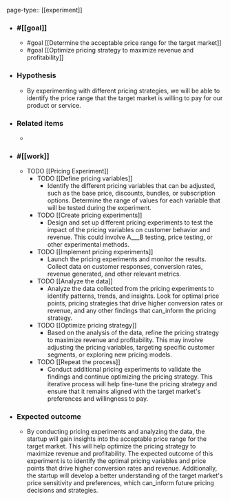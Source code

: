 page-type:: [[experiment]]



  - ### #[[goal]]
    - #goal [[Determine the acceptable price range for the target market]]
    - #goal [[Optimize pricing strategy to maximize revenue and profitability]]
  - ### Hypothesis
    - By experimenting with different pricing strategies, we will be able to identify the price range that the target market is willing to pay for our product or service.
  - ### Related items
    - 
  - ### #[[work]]
    - TODO [[Pricing Experiment]]
      - TODO [[Define pricing variables]]
        - Identify the different pricing variables that can be adjusted, such as the base price, discounts, bundles, or subscription options. Determine the range of values for each variable that will be tested during the experiment.
      - TODO [[Create pricing experiments]]
        - Design and set up different pricing experiments to test the impact of the pricing variables on customer behavior and revenue. This could involve A___B testing, price testing, or other experimental methods.
      - TODO [[Implement pricing experiments]]
        - Launch the pricing experiments and monitor the results. Collect data on customer responses, conversion rates, revenue generated, and other relevant metrics.
      - TODO [[Analyze the data]]
        - Analyze the data collected from the pricing experiments to identify patterns, trends, and insights. Look for optimal price points, pricing strategies that drive higher conversion rates or revenue, and any other findings that can_inform the pricing strategy.
      - TODO [[Optimize pricing strategy]]
        - Based on the analysis of the data, refine the pricing strategy to maximize revenue and profitability. This may involve adjusting the pricing variables, targeting specific customer segments, or exploring new pricing models.
      - TODO [[Repeat the process]]
        - Conduct additional pricing experiments to validate the findings and continue optimizing the pricing strategy. This iterative process will help fine-tune the pricing strategy and ensure that it remains aligned with the target market's preferences and willingness to pay.
  - ### Expected outcome
    - By conducting pricing experiments and analyzing the data, the startup will gain insights into the acceptable price range for the target market. This will help optimize the pricing strategy to maximize revenue and profitability. The expected outcome of this experiment is to identify the optimal pricing variables and price points that drive higher conversion rates and revenue. Additionally, the startup will develop a better understanding of the target market's price sensitivity and preferences, which can_inform future pricing decisions and strategies.
